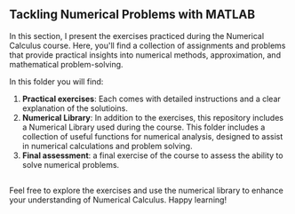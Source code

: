 ## Tackling Numerical Problems with MATLAB

In this section, I present the exercises practiced during 
the Numerical Calculus course. Here, you'll find a collection of assignments and problems that provide practical
insights into numerical methods, approximation, and mathematical problem-solving.

In this folder you will find:

1. **Practical exercises**: Each comes with detailed instructions and a clear explanation of the solutioins.
2. **Numerical Library**: In addition to the exercises, this repository includes a Numerical Library used during the course. This
 folder includes a collection of useful functions for numerical analysis, designed to assist in numerical calculations
and problem solving.
3. **Final assessment**: a final exercise of the course to assess the ability to solve numerical problems.

##
Feel free to explore the exercises and use the numerical library to enhance your understanding of Numerical Calculus.
Happy learning!
